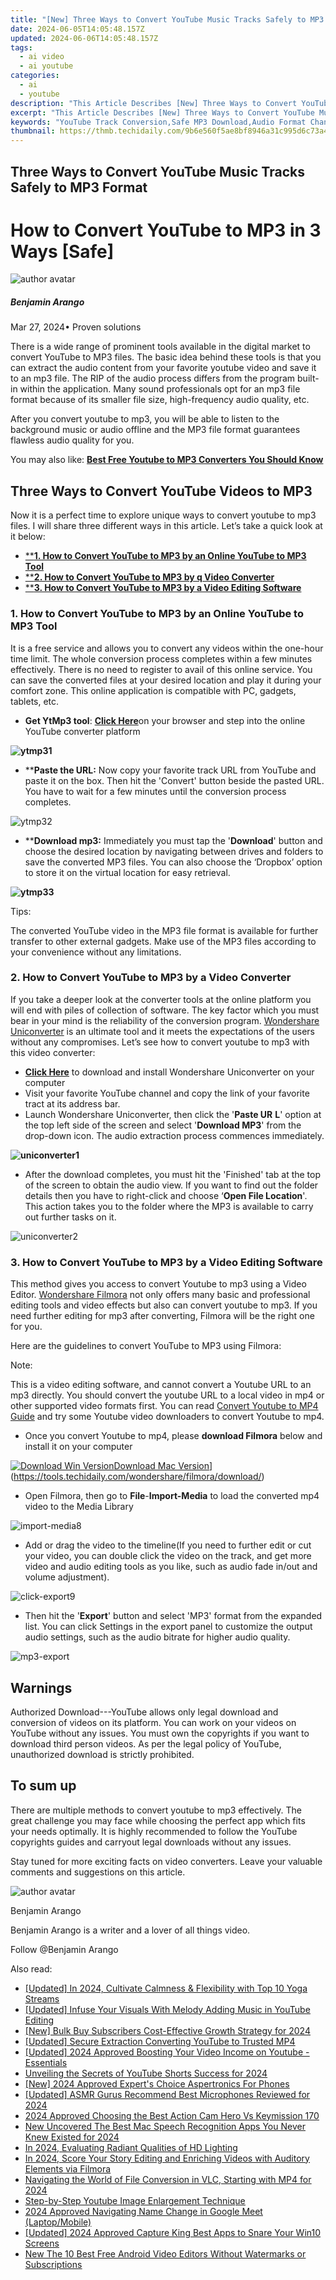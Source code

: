 ```yaml
---
title: "[New] Three Ways to Convert YouTube Music Tracks Safely to MP3 Format"
date: 2024-06-05T14:05:48.157Z
updated: 2024-06-06T14:05:48.157Z
tags:
  - ai video
  - ai youtube
categories:
  - ai
  - youtube
description: "This Article Describes [New] Three Ways to Convert YouTube Music Tracks Safely to MP3 Format"
excerpt: "This Article Describes [New] Three Ways to Convert YouTube Music Tracks Safely to MP3 Format"
keywords: "YouTube Track Conversion,Safe MP3 Download,Audio Format Change,Protect Copyrights,Digital Music Editing,Sound File Transformation,Lossless Conversion"
thumbnail: https://thmb.techidaily.com/9b6e560f5ae8bf8946a31c995d6c73a4779b962b2219e90738423fb3fbbee898.jpg
---
```


## Three Ways to Convert YouTube Music Tracks Safely to MP3 Format

# How to Convert YouTube to MP3 in 3 Ways \[Safe\]

![author avatar](https://images.wondershare.com/filmora/article-images/benjamin-arango-author.jpg)

##### Benjamin Arango

 Mar 27, 2024• Proven solutions

There is a wide range of prominent tools available in the digital market to convert YouTube to MP3 files. The basic idea behind these tools is that you can extract the audio content from your favorite youtube video and save it to an mp3 file. The RIP of the audio process differs from the program built-in within the application. Many sound professionals opt for an mp3 file format because of its smaller file size, high-frequency audio quality, etc.

After you convert youtube to mp3, you will be able to listen to the background music or audio offline and the MP3 file format guarantees flawless audio quality for you.

You may also like: [**Best Free Youtube to MP3 Converters You Should Know**](https://tools.techidaily.com/wondershare/filmora/download/)

## Three Ways to Convert YouTube Videos to MP3

Now it is a perfect time to explore unique ways to convert youtube to mp3 files. I will share three different ways in this article. Let’s take a quick look at it below:

* [****1\. How to Convert YouTube to MP3 by an Online YouTube to MP3 Tool**](#Online)
* [****2\. How to Convert YouTube to MP3 by q Video Converter**](#Uniconverter)
* [****3\. How to Convert YouTube to MP3 by a Video Editing Software**](#Filmora)

### 1\. How to Convert YouTube to MP3 by an Online YouTube to MP3 Tool

It is a free service and allows you to convert any videos within the one-hour time limit. The whole conversion process completes within a few minutes effectively. There is no need to register to avail of this online service. You can save the converted files at your desired location and play it during your comfort zone. This online application is compatible with PC, gadgets, tablets, etc.

* **Get YtMp3 tool**: [**Click Here**](https://ytmp3.cc/en13/)on your browser and step into the online YouTube converter platform

**![ytmp31](https://images.wondershare.com/filmora/article-images/ytmp31.png)**

* ****Paste the URL:** Now copy your favorite track URL from YouTube and paste it on the box. Then hit the 'Convert' button beside the pasted URL. You have to wait for a few minutes until the conversion process completes.

![ytmp32](https://images.wondershare.com/filmora/article-images/ytmp32.png)

* ****Download mp3:** Immediately you must tap the '**Download**' button and choose the desired location by navigating between drives and folders to save the converted MP3 files. You can also choose the ‘Dropbox’ option to store it on the virtual location for easy retrieval.

**![ytmp33](https://images.wondershare.com/filmora/article-images/ytmp33.png)**

Tips:

The converted YouTube video in the MP3 file format is available for further transfer to other external gadgets. Make use of the MP3 files according to your convenience without any limitations.

### **2\. How to Convert YouTube to MP3 by a Video Converter**

If you take a deeper look at the converter tools at the online platform you will end with piles of collection of software. The key factor which you must bear in your mind is the reliability of the conversion program. [Wondershare Uniconverter](https://tools.techidaily.com/wondershare/videoconverter/download/) is an ultimate tool and it meets the expectations of the users without any compromises. Let’s see how to convert youtube to mp3 with this video converter:

* **[Click Here](https://videoconverter.wondershare.net/)** to download and install Wondershare Uniconverter on your computer
* Visit your favorite YouTube channel and copy the link of your favorite tract at its address bar.
* Launch Wondershare Uniconverter, then click the '**Paste UR** **L**' option at the top left side of the screen and select '**Download MP3**' from the drop-down icon. The audio extraction process commences immediately.

**![uniconverter1](https://images.wondershare.com/filmora/article-images/uniconverter1.jpg)**

* After the download completes, you must hit the 'Finished' tab at the top of the screen to obtain the audio view. If you want to find out the folder details then you have to right-click and choose ‘**Open File Location**'. This action takes you to the folder where the MP3 is available to carry out further tasks on it.

![uniconverter2](https://images.wondershare.com/filmora/article-images/uniconverter2.jpg)

### **3\. How to Convert YouTube to MP3 by a Video Editing Software**

This method gives you access to convert Youtube to mp3 using a Video Editor. [Wondershare Filmora](https://tools.techidaily.com/wondershare/filmora/download/) not only offers many basic and professional editing tools and video effects but also can convert youtube to mp3\. If you need further editing for mp3 after converting, Filmora will be the right one for you.

Here are the guidelines to convert YouTube to MP3 using Filmora:

Note:

This is a video editing software, and cannot convert a Youtube URL to an mp3 directly. You should convert the youtube URL to a local video in mp4 or other supported video formats first. You can read [Convert Youtube to MP4 Guide](https://tools.techidaily.com/wondershare/filmora/download/) and try some Youtube video downloaders to convert Youtube to mp4.

* Once you convert Youtube to mp4, please **download Filmora** below and install it on your computer

[![Download Win Version](https://images.wondershare.com/filmora/guide/download-btn-win.jpg)](https://tools.techidaily.com/wondershare/filmora/download/)[Download Mac Version](https://images.wondershare.com/filmora/guide/download-btn-mac.jpg)](https://tools.techidaily.com/wondershare/filmora/download/)

* Open Filmora, then go to **File**\-**Import-Media** to load the converted mp4 video to the Media Library

![import-media8](https://images.wondershare.com/filmora/article-images/import-media8.jpg)

* Add or drag the video to the timeline(If you need to further edit or cut your video, you can double click the video on the track, and get more video and audio editing tools as you like, such as audio fade in/out and volume adjustment).

![click-export9](https://images.wondershare.com/filmora/article-images/click-export9.jpg)

* Then hit the '**Export**' button and select 'MP3' format from the expanded list. You can click Settings in the export panel to customize the output audio settings, such as the audio bitrate for higher audio quality.

![mp3-export](https://images.wondershare.com/filmora/article-images/mp3-export.jpg)

## Warnings

Authorized Download---YouTube allows only legal download and conversion of videos on its platform. You can work on your videos on YouTube without any issues. You must own the copyrights if you want to download third person videos. As per the legal policy of YouTube, unauthorized download is strictly prohibited.

## To sum up

There are multiple methods to convert youtube to mp3 effectively. The great challenge you may face while choosing the perfect app which fits your needs optimally. It is highly recommended to follow the YouTube copyrights guides and carryout legal downloads without any issues.

Stay tuned for more exciting facts on video converters. Leave your valuable comments and suggestions on this article.

![author avatar](https://images.wondershare.com/filmora/article-images/benjamin-arango-author.jpg)

Benjamin Arango

Benjamin Arango is a writer and a lover of all things video.

Follow @Benjamin Arango

<span class="atpl-alsoreadstyle">Also read:</span>
<div><ul>
<li><a href="https://facebook-video-share.techidaily.com/updated-in-2024-cultivate-calmness-and-flexibility-with-top-10-yoga-streams/"><u>[Updated] In 2024, Cultivate Calmness & Flexibility with Top 10 Yoga Streams</u></a></li>
<li><a href="https://facebook-video-share.techidaily.com/updated-infuse-your-visuals-with-melody-adding-music-in-youtube-editing/"><u>[Updated] Infuse Your Visuals With Melody  Adding Music in YouTube Editing</u></a></li>
<li><a href="https://facebook-video-share.techidaily.com/new-bulk-buy-subscribers-cost-effective-growth-strategy-for-2024/"><u>[New] Bulk Buy Subscribers  Cost-Effective Growth Strategy for 2024</u></a></li>
<li><a href="https://facebook-video-share.techidaily.com/updated-secure-extraction-converting-youtube-to-trusted-mp4/"><u>[Updated] Secure Extraction  Converting YouTube to Trusted MP4</u></a></li>
<li><a href="https://facebook-video-share.techidaily.com/updated-2024-approved-boosting-your-video-income-on-youtube-essentials/"><u>[Updated] 2024 Approved  Boosting Your Video Income on Youtube - Essentials</u></a></li>
<li><a href="https://facebook-video-share.techidaily.com/unveiling-the-secrets-of-youtube-shorts-success-for-2024/"><u>Unveiling the Secrets of YouTube Shorts Success for 2024</u></a></li>
<li><a href="https://facebook-video-share.techidaily.com/new-2024-approved-experts-choice-aspertronics-for-phones/"><u>[New] 2024 Approved  Expert's Choice  Aspertronics For Phones</u></a></li>
<li><a href="https://facebook-video-share.techidaily.com/updated-asmr-gurus-recommend-best-microphones-reviewed-for-2024/"><u>[Updated] ASMR Gurus Recommend  Best Microphones Reviewed for 2024</u></a></li>
<li><a href="https://extra-hints.techidaily.com/2024-approved-choosing-the-best-action-cam-hero-vs-keymission-170/"><u>2024 Approved  Choosing the Best Action Cam  Hero Vs Keymission 170</u></a></li>
<li><a href="https://video-creation-software.techidaily.com/new-uncovered-the-best-mac-speech-recognition-apps-you-never-knew-existed-for-2024/"><u>New Uncovered The Best Mac Speech Recognition Apps You Never Knew Existed for 2024</u></a></li>
<li><a href="https://some-techniques.techidaily.com/in-2024-evaluating-radiant-qualities-of-hd-lighting/"><u>In 2024, Evaluating Radiant Qualities of HD Lighting</u></a></li>
<li><a href="https://sound-optimizing.techidaily.com/in-2024-score-your-story-editing-and-enriching-videos-with-auditory-elements-via-filmora/"><u>In 2024, Score Your Story Editing and Enriching Videos with Auditory Elements via Filmora</u></a></li>
<li><a href="https://extra-approaches.techidaily.com/navigating-the-world-of-file-conversion-in-vlc-starting-with-mp4-for-2024/"><u>Navigating the World of File Conversion in VLC, Starting with MP4 for 2024</u></a></li>
<li><a href="https://youtube-videos.techidaily.com/step-by-step-youtube-image-enlargement-technique/"><u>Step-by-Step Youtube Image Enlargement Technique</u></a></li>
<li><a href="https://desktop-recording.techidaily.com/2024-approved-navigating-name-change-in-google-meet-laptopmobile/"><u>2024 Approved  Navigating Name Change in Google Meet (Laptop/Mobile)</u></a></li>
<li><a href="https://digital-screen-recording.techidaily.com/updated-2024-approved-capture-king-best-apps-to-snare-your-win10-screens/"><u>[Updated] 2024 Approved  Capture King  Best Apps to Snare Your Win10 Screens</u></a></li>
<li><a href="https://smart-video-editing.techidaily.com/new-the-10-best-free-android-video-editors-without-watermarks-or-subscriptions/"><u>New The 10 Best Free Android Video Editors Without Watermarks or Subscriptions</u></a></li>
</ul></div>

<ins class="adsbygoogle"
      style="display:block"
      data-ad-client="ca-pub-7571918770474297"
      data-ad-slot="8358498916"
      data-ad-format="auto"
      data-full-width-responsive="true"></ins>